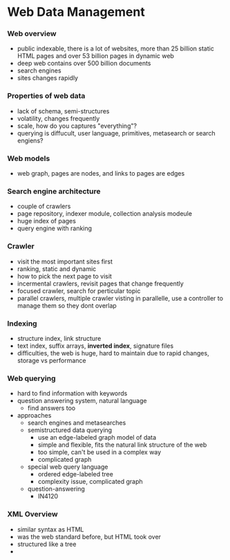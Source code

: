 # Web Data Management

### Web overview
- public indexable, there is a lot of websites, more than 25 billion static HTML pages and over 53 billion pages in dynamic web
- deep web contains over 500 billion documents
- search engines
- sites changes rapidly

### Properties of web data
- lack of schema, semi-structures
- volatility, changes frequently
- scale, how do you captures "everything"?
- querying is diffucult, user language, primitives, metasearch or search engiens?

### Web models
- web graph, pages are nodes, and links to pages are edges

### Search engine architecture
- couple of crawlers
- page repository, indexer module, collection analysis modeule
- huge index of pages
- query engine with ranking 

### Crawler
- visit the most important sites first
- ranking, static and dynamic
- how to pick the next page to visit
- incermental crawlers, revisit pages that change frequently
- focused crawler, search for perticular topic
- parallel crawlers, multiple crawler visting in parallelle, use a controller to manage them so they dont overlap

### Indexing
- structure index, link structure
- text index, suffix arrays, **inverted index**, signature files
- difficulties, the web is huge, hard to maintain due to rapid changes, storage vs performance 

### Web querying
- hard to find information with keywords
- question answering system, natural language
    - find answers too
- approaches
    - search engines and metasearches
    - semistructured data querying
        - use an edge-labeled graph model of data
        - simple and flexible, fits the natural link structure of the web
        - too simple, can't be used in a complex way 
        - complicated graph
    - special web query language
        - ordered edge-labeled tree
        - complexity issue, complicated graph
    - question-answering
        - IN4120

### XML Overview
- similar syntax as HTML
- was the web standard before, but HTML took over
- structured like a tree
- 